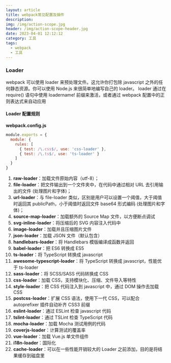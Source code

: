 ```yaml
---
layout: article
title: webpack常见配置及插件
description: 
img: /img/action-scope.jpg
header: /img/action-scope-header.jpg
date: 2023-04-01 12:12:12
category: 工具
tags:
  - webpack
  - 工具
---
```





### Loader

webpack 可以使用 loader 来预处理文件。这允许你打包除 javascript 之外的任何静态资源。你可以使用 Node.js 来很简单地编写自己的 loader。
loader 通过在 require() 语句中使用 loadername! 前缀来激活，或者通过 webpack 配置中的正则表达式来自动应用

#### Loader 配置规则

**webpack.config.js**

```javascript
module.exports = {
  module: {
    rules: [
      { test: /\.css$/, use: 'css-loader' },
      { test: /\.ts$/, use: 'ts-loader' }
    ]
  }
}
```

1. **raw-loader**：加载文件原始内容（utf-8）；
1. **file-loader**：把文件输出到一个文件夹中，在代码中通过相对 URL 去引用输出的文件 (处理图片和字体)；
1. **url-loader**：与 file-loader 类似，区别是用户可以设置一个阈值，大于阈值时返回其 publicPath，小于阈值时返回文件 base64 形式编码 (处理图片和字体)；
1. **source-map-loader**：加载额外的 Source Map 文件，以方便断点调试
1. **svg-inline-loader**：将压缩后的 SVG 内容注入代码中
1. **image-loader**：加载并且压缩图片文件
1. **json-loader**：加载 JSON 文件（默认包含）
1. **handlebars-loader**：将 Handlebars 模版编译成函数并返回
1. **babel-loader**：把 ES6 转换成 ES5
1. **ts-loader**：将 TypeScript 转换成 javascript
1. **awesome-typescript-loader**：将 TypeScript 转换成 javascript，性能优于 ts-loader
1. **sass-loader**：将 SCSS/SASS 代码转换成 CSS
1. **css-loader**：加载 CSS，支持模块化、压缩、文件导入等特性
1. **style-loader**：把 CSS 代码注入到 javascript 中，通过 DOM 操作去加载 CSS
1. **postcss-loader**：扩展 CSS 语法，使用下一代 CSS，可以配合 autoprefixer 插件自动补齐 CSS3 前缀
1. **eslint-loader**：通过 ESLint 检查 javascript 代码
1. **tslint-loader**：通过 TSLint 检查 TypeScript 代码
1. **mocha-loader**：加载 Mocha 测试用例的代码
1. **coverjs-loader**：计算测试的覆盖率
1. **vue-loader**：加载 Vue.js 单文件组件
1. **i18n-loader**：国际化
1. **cache-loader**：可以在一些性能开销较大的 Loader 之前添加，目的是将结果缓存到磁盘里
